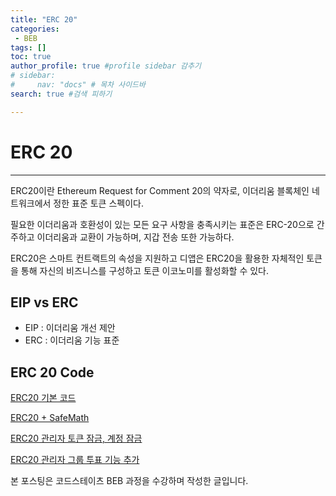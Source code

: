 ```yaml
---
title: "ERC 20"
categories:
 - BEB
tags: [] 
toc: true
author_profile: true #profile sidebar 감추기
# sidebar:
#     nav: "docs" # 목차 사이드바
search: true #검색 피하기

---
```




# ERC 20

---

ERC20이란 Ethereum Request for Comment 20의 약자로, 이더리움 블록체인 네트워크에서 정한 표준 토큰 스펙이다.

필요한 이더리움과 호환성이 있는 모든 요구 사항을 충족시키는 표준은 ERC-20으로 간주하고 이더리움과 교환이 가능하며, 지갑 전송 또한 가능하다.

ERC20은 스마트 컨트랙트의 속성을 지원하고 디앱은 ERC20을 활용한 자체적인 토큰을 통해 자신의 비즈니스를 구성하고 토큰 이코노미를 활성화할 수 있다.



## EIP vs ERC

- EIP : 이더리움 개선 제안
- ERC : 이더리움 기능 표준



## ERC 20 Code


[ERC20 기본 코드](https://github.com/apfl99/SolidityPractice/blob/main/ERC20/ERC20Basic.sol)

[ERC20 + SafeMath](https://github.com/apfl99/SolidityPractice/blob/main/ERC20/ERC20WithSafeMath.sol)

[ERC20 관리자 토큰 잠금, 계정 잠금](https://github.com/apfl99/SolidityPractice/blob/main/ERC20/ERC20WithOwnerHelperTokenLock.sol)

[ERC20 관리자 그룹 투표 기능 추가](https://github.com/apfl99/SolidityPractice/blob/main/ERC20/ERC20OwnerVote.sol)


<div class="notice">
  <p>본 포스팅은 코드스테이츠 BEB 과정을 수강하며 작성한 글입니다.</p>
</div>